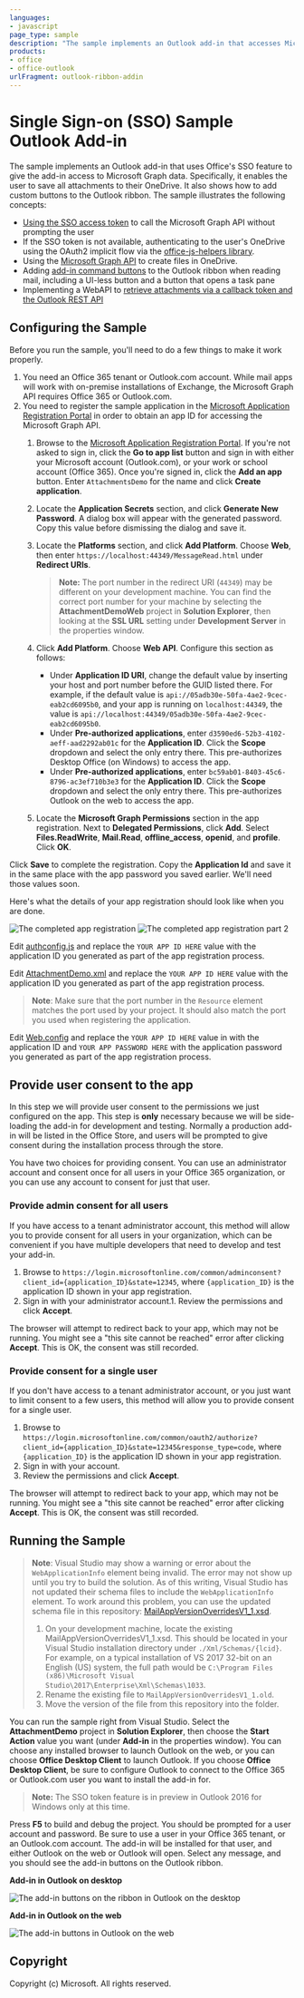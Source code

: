 ```yaml
---
languages:
- javascript
page_type: sample
description: "The sample implements an Outlook add-in that accesses Microsoft Graph using single sign-on and adds buttons to the Outlook ribbon."
products:
- office
- office-outlook
urlFragment: outlook-ribbon-addin
---
```


# Single Sign-on (SSO) Sample Outlook Add-in

The sample implements an Outlook add-in that uses Office's SSO feature to give the add-in access to Microsoft Graph data. Specifically, it enables the user to save all attachments to their OneDrive. It also shows how to add custom buttons to the Outlook ribbon. The sample illustrates the following concepts:

- [Using the SSO access token](https://docs.microsoft.com/outlook/add-ins/authenticate-a-user-with-an-sso-token) to call the Microsoft Graph API without prompting the user
- If the SSO token is not available, authenticating to the user's OneDrive using the OAuth2 implicit flow via the [office-js-helpers library](https://github.com/OfficeDev/office-js-helpers).
- Using the [Microsoft Graph API](https://developer.microsoft.com/graph/docs/api-reference/v1.0/resources/onedrive) to create files in OneDrive.
- Adding [add-in command buttons](https://docs.microsoft.com/outlook/add-ins/add-in-commands-for-outlook) to the Outlook ribbon when reading mail, including a UI-less button and a button that opens a task pane
- Implementing a WebAPI to [retrieve attachments via a callback token and the Outlook REST API](https://docs.microsoft.com/office/dev/add-ins/outlook/get-attachments-of-an-outlook-item)

## Configuring the Sample

Before you run the sample, you'll need to do a few things to make it work properly.

1. You need an Office 365 tenant or Outlook.com account. While mail apps will work with on-premise installations of Exchange, the Microsoft Graph API requires Office 365 or Outlook.com.
2. You need to register the sample application in the [Microsoft Application Registration Portal](https://apps.dev.microsoft.com) in order to obtain an app ID for accessing the Microsoft Graph API.
    1. Browse to the [Microsoft Application Registration Portal](https://apps.dev.microsoft.com). If you're not asked to sign in, click the **Go to app list** button and sign in with either your Microsoft account (Outlook.com), or your work or school account (Office 365). Once you're signed in, click the **Add an app** button. Enter `AttachmentsDemo` for the name and click **Create application**.
    1. Locate the **Application Secrets** section, and click **Generate New Password**. A dialog box will appear with the generated password. Copy this value before dismissing the dialog and save it.
    1. Locate the **Platforms** section, and click **Add Platform**. Choose **Web**, then enter `https://localhost:44349/MessageRead.html` under **Redirect URIs**.
        > **Note:** The port number in the redirect URI (`44349`) may be different on your development machine. You can find the correct port number for your machine by selecting the **AttachmentDemoWeb** project in **Solution Explorer**, then looking at the **SSL URL** setting under **Development Server** in the properties window.
        
    1. Click **Add Platform**. Choose **Web API**. Configure this section as follows:
        - Under **Application ID URI**, change the default value by inserting your host and port number before the GUID listed there. For example, if the default value is `api://05adb30e-50fa-4ae2-9cec-eab2cd6095b0`, and your app is running on `localhost:44349`, the value is `api://localhost:44349/05adb30e-50fa-4ae2-9cec-eab2cd6095b0`.
        - Under **Pre-authorized applications**, enter `d3590ed6-52b3-4102-aeff-aad2292ab01c` for the **Application ID**. Click the **Scope** dropdown and select the only entry there. This pre-authorizes Desktop Office (on Windows) to access the app.
        - Under **Pre-authorized applications**, enter `bc59ab01-8403-45c6-8796-ac3ef710b3e3` for the **Application ID**. Click the **Scope** dropdown and select the only entry there. This pre-authorizes Outlook on the web to access the app.
    1. Locate the **Microsoft Graph Permissions** section in the app registration. Next to **Delegated Permissions**, click **Add**. Select **Files.ReadWrite**, **Mail.Read**, **offline_access**, **openid**, and **profile**. Click **OK**.

Click **Save** to complete the registration. Copy the **Application Id** and save it in the same place with the app password you saved earlier. We'll need those values soon.

Here's what the details of your app registration should look like when you are done.

![The completed app registration](readme-images/app-registration.PNG)
![The completed app registration part 2](readme-images/web-api-app-registration.PNG)

Edit [authconfig.js](AttachmentDemoWeb/Scripts/authconfig.js) and replace the `YOUR APP ID HERE` value with the application ID you generated as part of the app registration process.

Edit [AttachmentDemo.xml](AttachmentDemo/AttachmentDemoManifest/AttachmentDemo.xml) and replace the `YOUR APP ID HERE` value with the application ID you generated as part of the app registration process.

> **Note**: Make sure that the port number in the `Resource` element matches the port used by your project. It should also match the port you used when registering the application.

Edit [Web.config](AttachmentDemoWeb/Web.config) and replace the `YOUR APP ID HERE` value in  with the application ID and `YOUR APP PASSWORD HERE` with the application password you generated as part of the app registration process.

## Provide user consent to the app

In this step we will provide user consent to the permissions we just configured on the app. This step is **only** necessary because we will be side-loading the add-in for development and testing. Normally a production add-in will be listed in the Office Store, and users will be prompted to give consent during the installation process through the store.

You have two choices for providing consent. You can use an administrator account and consent once for all users in your Office 365 organization, or you can use any account to consent for just that user.

### Provide admin consent for all users

If you have access to a tenant administrator account, this method will allow you to provide consent for all users in your organization, which can be convenient if you have multiple developers that need to develop and test your add-in.

1. Browse to `https://login.microsoftonline.com/common/adminconsent?client_id={application_ID}&state=12345`, where `{application_ID}` is the application ID shown in your app registration.
1. Sign in with your administrator account.1. Review the permissions and click **Accept**.

The browser will attempt to redirect back to your app, which may not be running. You might see a "this site cannot be reached" error after clicking **Accept**. This is OK, the consent was still recorded.

### Provide consent for a single user

If you don't have access to a tenant administrator account, or you just want to limit consent to a few users, this method will allow you to provide consent for a single user.

1. Browse to `https://login.microsoftonline.com/common/oauth2/authorize?client_id={application_ID}&state=12345&response_type=code`, where `{application_ID}` is the application ID shown in your app registration.
1. Sign in with your account.
1. Review the permissions and click **Accept**.

The browser will attempt to redirect back to your app, which may not be running. You might see a "this site cannot be reached" error after clicking **Accept**. This is OK, the consent was still recorded.

## Running the Sample

> **Note**: Visual Studio may show a warning or error about the `WebApplicationInfo` element being invalid. The error may not show up until you try to build the solution. As of this writing, Visual Studio has not updated their schema files to include the `WebApplicationInfo` element. To work around this problem, you can use the updated schema file in this repository: [MailAppVersionOverridesV1_1.xsd](manifest-schema-fix/MailAppVersionOverridesV1_1.xsd).
>
> 1. On your development machine, locate the existing MailAppVersionOverridesV1_1.xsd. This should be located in your Visual Studio installation directory under `./Xml/Schemas/{lcid}`. For example, on a typical installation of VS 2017 32-bit on an English (US) system, the full path would be `C:\Program Files (x86)\Microsoft Visual Studio\2017\Enterprise\Xml\Schemas\1033`.
> 1. Rename the existing file to `MailAppVersionOverridesV1_1.old`.
> 1. Move the version of the file from this repository into the folder.

You can run the sample right from Visual Studio. Select the **AttachmentDemo** project in **Solution Explorer**, then choose the **Start Action** value you want (under **Add-in** in the properties window). You can choose any installed browser to launch Outlook on the web, or you can choose **Office Desktop Client** to launch Outlook. If you choose **Office Desktop Client**, be sure to configure Outlook to connect to the Office 365 or Outlook.com user you want to install the add-in for.

> **Note:** The SSO token feature is in preview in Outlook 2016 for Windows only at this time.

Press **F5** to build and debug the project. You should be prompted for a user account and password. Be sure to use a user in your Office 365 tenant, or an Outlook.com account. The add-in will be installed for that user, and either Outlook on the web or Outlook will open. Select any message, and you should see the add-in buttons on the Outlook ribbon.

**Add-in in Outlook on desktop**

![The add-in buttons on the ribbon in Outlook on the desktop](readme-images/buttons-outlook.PNG)

**Add-in in Outlook on the web**

![The add-in buttons in Outlook on the web](readme-images/buttons-owa.PNG)

## Copyright

Copyright (c) Microsoft. All rights reserved.
